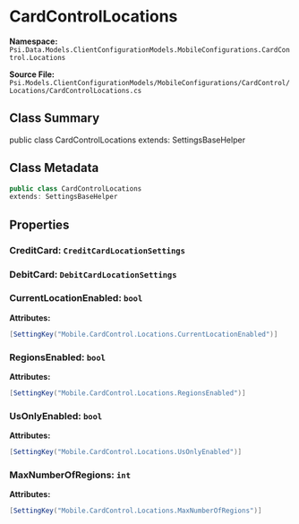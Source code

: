 # CardControlLocations

**Namespace:** `Psi.Data.Models.ClientConfigurationModels.MobileConfigurations.CardControl.Locations`

**Source File:** `Psi.Models.ClientConfigurationModels/MobileConfigurations/CardControl/Locations/CardControlLocations.cs`

## Class Summary

public class CardControlLocations
extends: SettingsBaseHelper

## Class Metadata

```typescript
public class CardControlLocations
extends: SettingsBaseHelper
```

## Properties

### CreditCard: `CreditCardLocationSettings`

### DebitCard: `DebitCardLocationSettings`

### CurrentLocationEnabled: `bool`

**Attributes:**
```csharp
[SettingKey("Mobile.CardControl.Locations.CurrentLocationEnabled")]
```

### RegionsEnabled: `bool`

**Attributes:**
```csharp
[SettingKey("Mobile.CardControl.Locations.RegionsEnabled")]
```

### UsOnlyEnabled: `bool`

**Attributes:**
```csharp
[SettingKey("Mobile.CardControl.Locations.UsOnlyEnabled")]
```

### MaxNumberOfRegions: `int`

**Attributes:**
```csharp
[SettingKey("Mobile.CardControl.Locations.MaxNumberOfRegions")]
```
